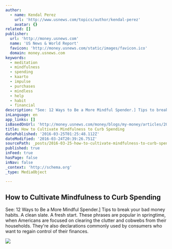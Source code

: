 ```yaml
---
author:
  - name: Kendal Perez
    url: 'http://www.usnews.com/topics/author/kendal-perez'
    avatar: {}
related: []
publisher:
  url: 'http://money.usnews.com'
  name: 'US News & World Report'
  favicon: 'http://money.usnews.com/static/images/favicon.ico'
  domain: money.usnews.com
keywords:
  - meditation
  - mindfulness
  - spending
  - kaarto
  - impulse
  - purchases
  - mindless
  - help
  - habit
  - financial
description: "See: 12 Ways to Be a More Mindful Spender.] Tips to break your bad money habits. A clean slate. A fresh start. These phrases are popular in springtime, when Americans are focused on clearing the clutter and cobwebs from their households. They're also declarations commonly used by consumers who want to regain control of their finances."
inLanguage: en
app_links: []
isBasedOnUrl: 'http://money.usnews.com/money/blogs/my-money/articles/2016-03-24/how-to-cultivate-mindfulness-to-curb-spending'
title: How to Cultivate Mindfulness to Curb Spending
datePublished: '2016-03-25T01:25:48.112Z'
dateModified: '2016-03-24T20:39:26.751Z'
sourcePath: _posts/2016-03-25-how-to-cultivate-mindfulness-to-curb-spending.md
published: true
inFeed: true
hasPage: false
inNav: false
_context: 'http://schema.org'
_type: MediaObject

---
```

<article style=""><h1>How to Cultivate Mindfulness to Curb Spending</h1><p>See: 12 Ways to Be a More Mindful Spender.] Tips to break your bad money habits. A clean slate. A fresh start. These phrases are popular in springtime, when Americans are focused on clearing the clutter and cobwebs from their households. They're also declarations commonly used by consumers who want to regain control of their finances.</p><img src="http://www.usnews.com/cmsmedia/fb/c1/191d415b41d8b4dd553a04a2f9f6/150123-shoppingaddiction-stock.jpg" /></article>